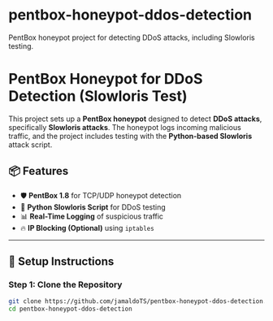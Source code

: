 # pentbox-honeypot-ddos-detection
PentBox honeypot project for detecting DDoS attacks, including Slowloris testing.
# PentBox Honeypot for DDoS Detection (Slowloris Test)

This project sets up a **PentBox honeypot** designed to detect **DDoS attacks**, specifically **Slowloris attacks**. The honeypot logs incoming malicious traffic, and the project includes testing with the **Python-based Slowloris** attack script.

## 📦 Features
- 🛡️ **PentBox 1.8** for TCP/UDP honeypot detection  
- 🐍 **Python Slowloris Script** for DDoS testing  
- 📊 **Real-Time Logging** of suspicious traffic  
- 🔥 **IP Blocking (Optional)** using `iptables`  

---

## 🚀 Setup Instructions

### **Step 1: Clone the Repository**
```bash
git clone https://github.com/jamaldoTS/pentbox-honeypot-ddos-detection.git
cd pentbox-honeypot-ddos-detection
